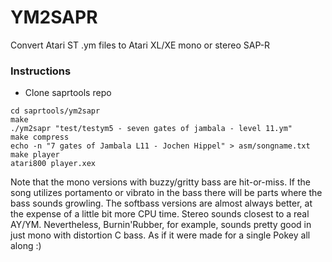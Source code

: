 # YM2SAPR

Convert Atari ST .ym files to Atari XL/XE mono or stereo SAP-R

### Instructions

* Clone saprtools repo

```
cd saprtools/ym2sapr
make
./ym2sapr "test/testym5 - seven gates of jambala - level 11.ym"
make compress
echo -n "7 gates of Jambala L11 - Jochen Hippel" > asm/songname.txt
make player
atari800 player.xex
```

Note that the mono versions with buzzy/gritty bass are hit-or-miss. If the song utilizes portamento or vibrato in the bass there will be parts where the bass sounds growling. The softbass versions are almost always better, at the expense of a little bit more CPU time. Stereo sounds closest to a real AY/YM. Nevertheless, Burnin'Rubber, for example, sounds pretty good in just mono with distortion C bass. As if it were made for a single Pokey all along :)  
